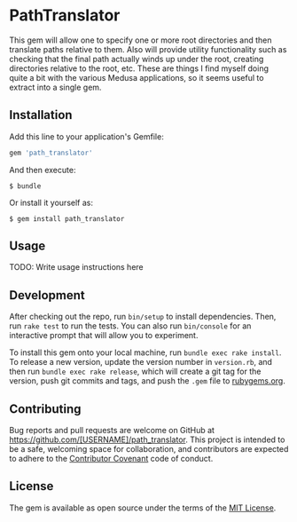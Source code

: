 # PathTranslator

This gem will allow one to specify one or more root directories and then
translate paths relative to them. Also will provide utility functionality
such as checking that the final path actually winds up under the root, 
creating directories relative to the root, etc. These are things I find
myself doing quite a bit with the various Medusa applications, so it
seems useful to extract into a single gem.

## Installation

Add this line to your application's Gemfile:

```ruby
gem 'path_translator'
```

And then execute:

    $ bundle

Or install it yourself as:

    $ gem install path_translator

## Usage

TODO: Write usage instructions here

## Development

After checking out the repo, run `bin/setup` to install dependencies. Then, run `rake test` to run the tests. You can also run `bin/console` for an interactive prompt that will allow you to experiment.

To install this gem onto your local machine, run `bundle exec rake install`. To release a new version, update the version number in `version.rb`, and then run `bundle exec rake release`, which will create a git tag for the version, push git commits and tags, and push the `.gem` file to [rubygems.org](https://rubygems.org).

## Contributing

Bug reports and pull requests are welcome on GitHub at https://github.com/[USERNAME]/path_translator. This project is intended to be a safe, welcoming space for collaboration, and contributors are expected to adhere to the [Contributor Covenant](http://contributor-covenant.org) code of conduct.


## License

The gem is available as open source under the terms of the [MIT License](http://opensource.org/licenses/MIT).

